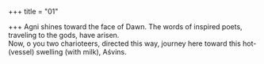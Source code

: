 +++
title = "01"

+++
Agni shines toward the face of Dawn. The words of inspired poets,  traveling to the gods, have arisen.  
Now, o you two charioteers, directed this way, journey here toward this  hot-(vessel) swelling (with milk), Aśvins.  